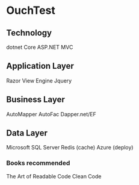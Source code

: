 # OuchTest
## Technology 
dotnet Core
ASP.NET MVC
## Application Layer
Razor View Engine
Jquery
## Business Layer
AutoMapper
AutoFac
Dapper.net/EF
## Data Layer
Microsoft SQL Server
Redis (cache)
Azure (deploy)
### Books recommended
The Art of Readable Code
Clean Code
